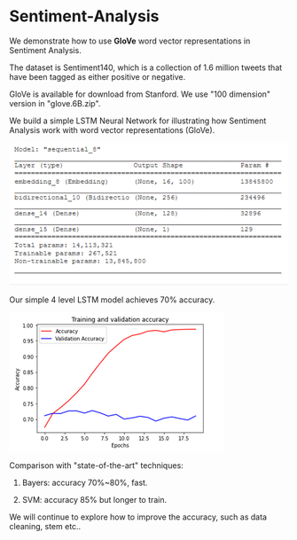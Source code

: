 # Sentiment-Analysis

We demonstrate how to use **GloVe** word vector representations in Sentiment Analysis.

The dataset is Sentiment140, which is a collection of 1.6 million tweets that have been tagged as either positive or negative.

GloVe is available for download from Stanford. We use "100 dimension" version in "glove.6B.zip".

We build a simple LSTM Neural Network for illustrating how Sentiment Analysis work with word vector representations (GloVe).

![Figure](model-summary.png)

Our simple 4 level LSTM model achieves 70% accuracy.

![Figure](performance.png)

Comparison with "state-of-the-art" techniques:

1. Bayers: accuracy 70%~80%, fast.

2. SVM: accuracy 85% but longer to train.

We will continue to explore how to improve the accuracy,
such as data cleaning, stem etc..


